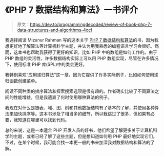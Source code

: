 # 《PHP 7 数据结构和算法》一书评介

> 原文：<https://dev.to/programmingdecoded/review-of-book-php-7-data-structures-and-algorithms-4ocl>

我选择阅读 Mizanur Rahman 写的这本关于 [PHP 7 数据结构和算法](https://www.packtpub.com/application-development/php-7-data-structures-and-algorithms)的书，因为我想更好地了解算法等计算机科学主题，并认为用我熟悉的编程语言学习会很好。然而，这本书也帮助我获得了更好的知识，比如 PHP 中的数组是如何工作的。由于 PHP 数组的灵活性，许多数据结构实际上可以用 PHP 数组实现，尽管在许多情况下，使用标准 PHP 库(SPL)中的类会更好。

我特别喜欢“应用递归算法”这一章，因为它提供了许多实际例子，比如如何使用递归函数创建菜单。

阅读不同种类的排序算法和探索搜索选项是很有趣的。作者确实比较了不同算法之间的性能增益，但是我遗漏了何时使用哪种算法的例子。

我现在对什么是链表、堆、图、树和其他数据结构有了基本的了解，并使用各种算法来加快排序等。这本书涉及了相当多的细节，所以我跳过了很多，但如果有必要，我知道在哪里可以找到代码。

总的来说，这是一本适合 PHP 开发人员的好书，他们希望了解更多关于计算机科学的主题，或者已经了解了这些主题，但是想知道如何用 PHP 最好地实现它们。不过，在某个时候，我可能会找一本更一般的书来加深我对数据结构和算法的了解。